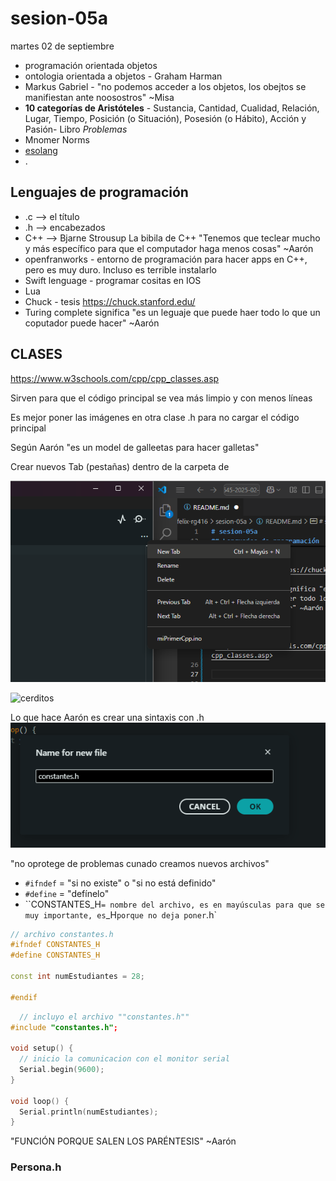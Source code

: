 # sesion-05a

martes 02 de septiembre

- programación orientada objetos
- ontologia orientada a objetos - Graham Harman
- Markus Gabriel - "no podemos acceder a los objetos, los obejtos se manifiestan ante noosostros" ~Misa
- **10 categorías de Aristóteles** - Sustancia, Cantidad, Cualidad, Relación, Lugar, Tiempo, Posición (o Situación), Posesión (o Hábito), Acción y Pasión- Libro *Problemas*
- Mnomer Norms
- [esolang](https://esolangs.org/wiki/Main_Page)
- .

## Lenguajes de programación

- .c --> el título
- .h --> encabezados
- C++ --> Bjarne Strousup La bibila de C++ "Tenemos que teclear mucho y más específico para que el computador haga menos cosas" ~Aarón
- openfranworks - entorno de programación para hacer apps en C++, pero es muy duro. Incluso es terrible instalarlo
- Swift lenguage - programar cositas en IOS
- Lua
- Chuck - tesis <https://chuck.stanford.edu/>
- Turing complete significa "es un leguaje que puede haer todo lo que un coputador puede hacer" ~Aarón

## CLASES

<https://www.w3schools.com/cpp/cpp_classes.asp>

Sirven para que el código principal se vea más limpio y con menos líneas

Es mejor poner las imágenes en otra clase .h para no cargar el código principal

Según Aarón "es un model de galleetas para hacer galletas"

Crear nuevos Tab (pestañas) dentro de la carpeta de

![newTap](./imagenes/newTap.png)

![cerditos](./imagenes/)

Lo que hace Aarón es crear una sintaxis con .h
![Constanes .h](./imagenes/constantesH.png)

"no oprotege de problemas cunado creamos nuevos archivos"

- `#ifndef` = "si no existe" o "si no está definido"
- `#define` = "defínelo"
- ``CONSTANTES_H` = nombre del archivo, es en mayúsculas para que se muy importante, es `_H` porque no deja poner `.h`

```cpp
// archivo constantes.h
#ifndef CONSTANTES_H
#define CONSTANTES_H

const int numEstudiantes = 28;

#endif
```

```cpp
  // incluyo el archivo ""constantes.h""
#include "constantes.h";

void setup() {
  // inicio la comunicacion con el monitor serial
  Serial.begin(9600);
}

void loop() {
  Serial.println(numEstudiantes);
}
```

"FUNCIÓN PORQUE SALEN LOS PARÉNTESIS" ~Aarón

### Persona.h
